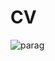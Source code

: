 # CV
![parag](https://user-images.githubusercontent.com/56079024/135480331-678b14a0-40ec-4822-ae2a-974c7e8b0da5.png)
